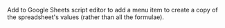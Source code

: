 Add to Google Sheets script editor to add a menu item to create a copy of the spreadsheet's values (rather than all the formulae).
